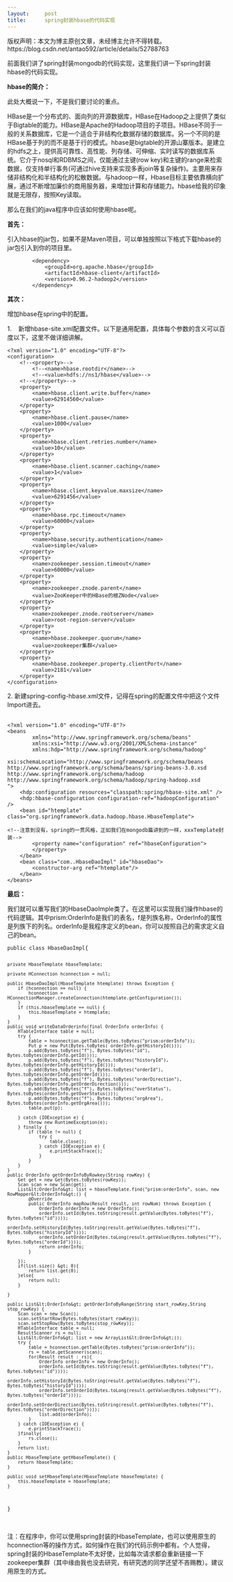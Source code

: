 ```yaml
---
layout:     post
title:      spring封装hbase的代码实现
---
```

<div id="article_content" class="article_content clearfix csdn-tracking-statistics" data-pid="blog" data-mod="popu_307" data-dsm="post">
								<div class="article-copyright">
					版权声明：本文为博主原创文章，未经博主允许不得转载。					https://blog.csdn.net/antao592/article/details/52788763				</div>
								            <link rel="stylesheet" href="https://csdnimg.cn/release/phoenix/template/css/ck_htmledit_views-f76675cdea.css">
						<div class="htmledit_views" id="content_views">
                
<p>前面我们讲了spring封装mongodb的代码实现，这里我们讲一下spring封装hbase的代码实现。</p>
<p><strong>hbase的简介：</strong></p>
<p>此处大概说一下，不是我们要讨论的重点。</p>
<p>HBase是一个分布式的、面向列的开源数据库，HBase在Hadoop之上提供了类似于Bigtable的能力。HBase是Apache的Hadoop项目的子项目。HBase不同于一般的关系数据库，它是一个适合于非结构化数据存储的数据库。另一个不同的是HBase基于列的而不是基于行的模式。hbase是bigtable的开源山寨版本。是建立的hdfs之上，提供高可靠性、高性能、列存储、可伸缩、实时读写的数据库系统。它介于nosql和RDBMS之间，仅能通过主键(row key)和主键的range来检索数据，仅支持单行事务(可通过hive支持来实现多表join等复杂操作)。主要用来存储非结构化和半结构化的松散数据。与hadoop一样，Hbase目标主要依靠横向扩展，通过不断增加廉价的商用服务器，来增加计算和存储能力。hbase给我的印象就是无限存，按照Key读取。</p>
<p>那么在我们的java程序中应该如何使用hbase呢。</p>
<p><strong>首先：</strong></p>
<p>引入hbase的jar包，如果不是Maven项目，可以单独按照以下格式下载hbase的jar包引入到你的项目里。</p>
<p></p><pre><code class="language-html">        &lt;dependency&gt;
            &lt;groupId&gt;org.apache.hbase&lt;/groupId&gt;
            &lt;artifactId&gt;hbase-client&lt;/artifactId&gt;
            &lt;version&gt;0.96.2-hadoop2&lt;/version&gt;
        &lt;/dependency&gt;</code></pre><strong>其次：</strong>
<p>增加hbase在spring中的配置。</p>
<p>1.    新增hbase-site.xml配置文件。以下是通用配置，具体每个参数的含义可以百度以下，这里不做详细讲解。</p>
<p></p><pre><code class="language-html">&lt;?xml version="1.0" encoding="UTF-8"?&gt;
&lt;configuration&gt;
    &lt;!--&lt;property&gt;--&gt;
        &lt;!--&lt;name&gt;hbase.rootdir&lt;/name&gt;--&gt;
        &lt;!--&lt;value&gt;hdfs://ns1/hbase&lt;/value&gt;--&gt;
    &lt;!--&lt;/property&gt;--&gt;
    &lt;property&gt;
        &lt;name&gt;hbase.client.write.buffer&lt;/name&gt;
        &lt;value&gt;62914560&lt;/value&gt;
    &lt;/property&gt;
    &lt;property&gt;
        &lt;name&gt;hbase.client.pause&lt;/name&gt;
        &lt;value&gt;1000&lt;/value&gt;
    &lt;/property&gt;
    &lt;property&gt;
        &lt;name&gt;hbase.client.retries.number&lt;/name&gt;
        &lt;value&gt;10&lt;/value&gt;
    &lt;/property&gt;
    &lt;property&gt;
        &lt;name&gt;hbase.client.scanner.caching&lt;/name&gt;
        &lt;value&gt;1&lt;/value&gt;
    &lt;/property&gt;
    &lt;property&gt;
        &lt;name&gt;hbase.client.keyvalue.maxsize&lt;/name&gt;
        &lt;value&gt;6291456&lt;/value&gt;
    &lt;/property&gt;
    &lt;property&gt;
        &lt;name&gt;hbase.rpc.timeout&lt;/name&gt;
        &lt;value&gt;60000&lt;/value&gt;
    &lt;/property&gt;
    &lt;property&gt;
        &lt;name&gt;hbase.security.authentication&lt;/name&gt;
        &lt;value&gt;simple&lt;/value&gt;
    &lt;/property&gt;
    &lt;property&gt;
        &lt;name&gt;zookeeper.session.timeout&lt;/name&gt;
        &lt;value&gt;60000&lt;/value&gt;
    &lt;/property&gt;
    &lt;property&gt;
        &lt;name&gt;zookeeper.znode.parent&lt;/name&gt;
        &lt;value&gt;ZooKeeper中的HBase的根ZNode&lt;/value&gt;
    &lt;/property&gt;
    &lt;property&gt;
        &lt;name&gt;zookeeper.znode.rootserver&lt;/name&gt;
        &lt;value&gt;root-region-server&lt;/value&gt;
    &lt;/property&gt;
    &lt;property&gt;
        &lt;name&gt;hbase.zookeeper.quorum&lt;/name&gt;
        &lt;value&gt;zookeeper集群&lt;/value&gt;
    &lt;/property&gt;
    &lt;property&gt;
        &lt;name&gt;hbase.zookeeper.property.clientPort&lt;/name&gt;
        &lt;value&gt;2181&lt;/value&gt;
    &lt;/property&gt;
&lt;/configuration&gt;</code></pre>2. 新建spring-config-hbase.xml文件，记得在spring的配置文件中把这个文件Import进去。<br><br><pre><code class="language-html">&lt;?xml version="1.0" encoding="UTF-8"?&gt;
&lt;beans
        xmlns="http://www.springframework.org/schema/beans"
        xmlns:xsi="http://www.w3.org/2001/XMLSchema-instance"
        xmlns:hdp="http://www.springframework.org/schema/hadoop"
        xsi:schemaLocation="http://www.springframework.org/schema/beans
http://www.springframework.org/schema/beans/spring-beans-3.0.xsd
http://www.springframework.org/schema/hadoop
http://www.springframework.org/schema/hadoop/spring-hadoop.xsd
"&gt;
    &lt;hdp:configuration resources="classpath:spring/hbase-site.xml" /&gt;
    &lt;hdp:hbase-configuration configuration-ref="hadoopConfiguration" /&gt;
    &lt;bean id="htemplate" class="org.springframework.data.hadoop.hbase.HbaseTemplate"&gt;</code></pre><pre><code class="language-html">&lt;!--注意到没有，spring的一贯风格，正如我们在mongodb篇讲到的一样，xxxTemplate封装--&gt;
        &lt;property name="configuration" ref="hbaseConfiguration"&gt;
        &lt;/property&gt;
    &lt;/bean&gt;
    &lt;bean class="com..HbaseDaoImpl" id="hbaseDao"&gt;
        &lt;constructor-arg ref="htemplate"/&gt;
    &lt;/bean&gt;
&lt;/beans&gt;</code></pre><strong>最后：</strong>
<p>我们就可以重写我们的HbaseDaoImple类了。在这里可以实现我们操作hbase的代码逻辑。其中prism:OrderInfo是我们的表名，f是列族名称，OrderInfo的属性是列族下的列名。orderInfo是我程序定义的bean，你可以按照自己的需求定义自己的bean。</p>
<p></p><pre><code class="language-html">public class HbaseDaoImpl{


    private HbaseTemplate hbaseTemplate;

    private HConnection hconnection = null;

    public HbaseDaoImpl(HbaseTemplate htemplate) throws Exception {
        if (hconnection == null) {
            hconnection = HConnectionManager.createConnection(htemplate.getConfiguration());
        }
        if (this.hbaseTemplate == null) {
            this.hbaseTemplate = htemplate;
        }
    }
    public void writeDataOrderinfo(final OrderInfo orderInfo) {
        HTableInterface table = null;
        try {
            table = hconnection.getTable(Bytes.toBytes("prism:orderInfo"));
            Put p = new Put(Bytes.toBytes( orderInfo.getHistoryId()));
            p.add(Bytes.toBytes("f"), Bytes.toBytes("id"), Bytes.toBytes(orderInfo.getId()));
            p.add(Bytes.toBytes("f"), Bytes.toBytes("historyId"), Bytes.toBytes(orderInfo.getHistoryId()));
            p.add(Bytes.toBytes("f"), Bytes.toBytes("orderId"), Bytes.toBytes(orderInfo.getOrderId()));
            p.add(Bytes.toBytes("f"), Bytes.toBytes("orderDirection"), Bytes.toBytes(orderInfo.getOrderDirection()));
            p.add(Bytes.toBytes("f"), Bytes.toBytes("overStatus"), Bytes.toBytes(orderInfo.getOverStatus()));
            p.add(Bytes.toBytes("f"), Bytes.toBytes("orgArea"), Bytes.toBytes(orderInfo.getOrgArea()));
            table.put(p);

        } catch (IOException e) {
            throw new RuntimeException(e);
        } finally {
            if (table != null) {
                try {
                    table.close();
                } catch (IOException e) {
                    e.printStackTrace();
                }
            }
        }
    }
    public OrderInfo getOrderInfoByRowkey(String rowKey) {
        Get get = new Get(Bytes.toBytes(rowKey));
        Scan scan = new Scan(get);
        List&lt;OrderInfo&gt; list = hbaseTemplate.find("prism:orderInfo", scan, new RowMapper&lt;OrderInfo&gt;() {
            @Override
            public OrderInfo mapRow(Result result, int rowNum) throws Exception {
                OrderInfo orderInfo = new OrderInfo();
                orderInfo.setId(Bytes.toString(result.getValue(Bytes.toBytes("f"), Bytes.toBytes("id"))));
                orderInfo.setHistoryId(Bytes.toString(result.getValue(Bytes.toBytes("f"), Bytes.toBytes("historyId"))));
                orderInfo.setOrderId(Bytes.toLong(result.getValue(Bytes.toBytes("f"), Bytes.toBytes("orderId"))));              
                return orderInfo;
            }

        });
        if(list.size() &gt; 0){
        	return list.get(0);
        }else{
        	return null;
        }
                
    }

    public List&lt;OrderInfo&gt; getOrderInfoByRange(String start_rowKey,String stop_rowKey) {
        Scan scan = new Scan();
        scan.setStartRow(Bytes.toBytes(start_rowKey));
        scan.setStopRow(Bytes.toBytes(stop_rowKey));
        HTableInterface table = null;
        ResultScanner rs = null;
        List&lt;OrderInfo&gt; list = new ArrayList&lt;OrderInfo&gt;();
        try {
			table = hconnection.getTable(Bytes.toBytes("prism:orderInfo"));
			rs = table.getScanner(scan);
			for(Result result : rs){
				OrderInfo orderInfo = new OrderInfo();
                orderInfo.setId(Bytes.toString(result.getValue(Bytes.toBytes("f"), Bytes.toBytes("id"))));
                orderInfo.setHistoryId(Bytes.toString(result.getValue(Bytes.toBytes("f"), Bytes.toBytes("historyId"))));
                orderInfo.setOrderId(Bytes.toLong(result.getValue(Bytes.toBytes("f"), Bytes.toBytes("orderId"))));
                orderInfo.setOrderDirection(Bytes.toString(result.getValue(Bytes.toBytes("f"), Bytes.toBytes("orderDirection"))));
                list.add(orderInfo);
			}
		} catch (IOException e) {
			e.printStackTrace();
		}finally{
			rs.close();
		}
		return list;       
    }
    public HbaseTemplate getHbaseTemplate() {
        return hbaseTemplate;
    }

    public void setHbaseTemplate(HbaseTemplate hbaseTemplate) {
        this.hbaseTemplate = hbaseTemplate;
    }

}
</code></pre><br>
注：在程序中，你可以使用spring封装的HbaseTemplate，也可以使用原生的hconnection等的操作方式，如何操作在我们的代码示例中都有。个人觉得，spring封装的HbaseTemplate不太好使，比如每次请求都会重新链接一下zookeeper集群（其中缘由我也没去研究，有研究透的同学还望不吝赐教）。建议用原生的方式。<br><br><br><br>            </div>
                </div>